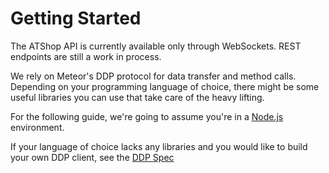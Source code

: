 # Getting Started
The ATShop API is currently available only through WebSockets. REST endpoints are still a work in process.

We rely on Meteor's DDP protocol for data transfer and method calls. Depending on your programming language of choice,
there might be some useful libraries you can use that take care of the heavy lifting.

For the following guide, we're going to assume you're in a [Node.js](https://nodejs.org/) environment.

If your language of choice lacks any libraries and you would like to build your own DDP client, see the
[DDP Spec](https://github.com/meteor/meteor/blob/devel/packages/ddp/DDP.md)